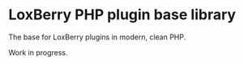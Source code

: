 # LoxBerry PHP plugin base library
The base for LoxBerry plugins in modern, clean PHP.

Work in progress.
